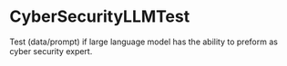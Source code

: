 # CyberSecurityLLMTest
Test (data/prompt) if large language model has the ability to preform as cyber security expert.
